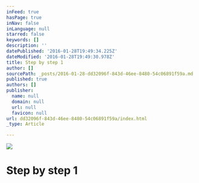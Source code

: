 ```yaml
---
inFeed: true
hasPage: true
inNav: false
inLanguage: null
starred: false
keywords: []
description: ''
datePublished: '2016-01-28T19:49:34.225Z'
dateModified: '2016-01-28T19:49:30.978Z'
title: Step by step 1
author: []
sourcePath: _posts/2016-01-28-dd32096f-843d-46ee-8480-54c06891f59a.md
published: true
authors: []
publisher:
  name: null
  domain: null
  url: null
  favicon: null
url: dd32096f-843d-46ee-8480-54c06891f59a/index.html
_type: Article

---
```

![](https://the-grid-user-content.s3-us-west-2.amazonaws.com/f32c415a-696a-4662-aa1b-460de7913138.jpg)

# Step by step 1